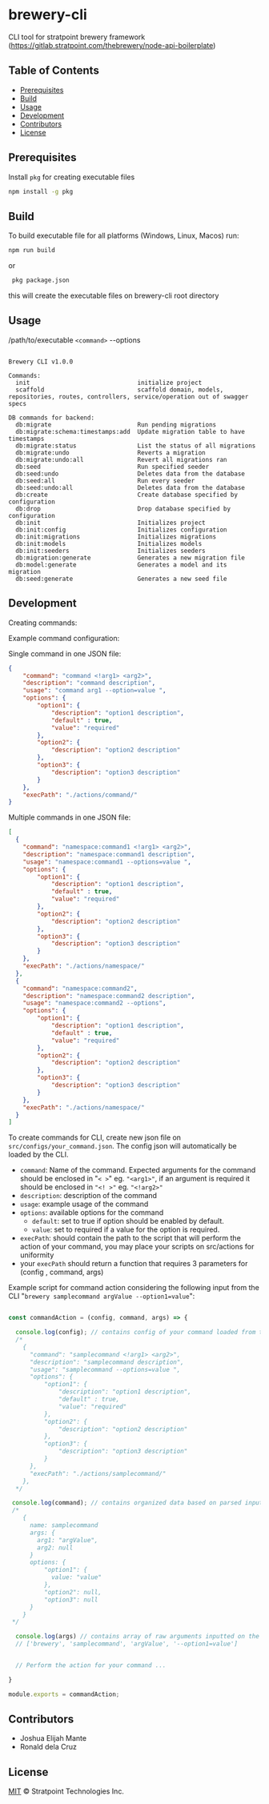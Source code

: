 # brewery-cli

CLI tool for stratpoint brewery framework (https://gitlab.stratpoint.com/thebrewery/node-api-boilerplate)

## Table of Contents

* [Prerequisites](#prerequisites)
* [Build](#Build)
* [Usage](#usage)
* [Development](#development)
* [Contributors](#contributors)
* [License](#license)

## Prerequisites
Install ```pkg``` for creating executable files
```sh
npm install -g pkg
```

## Build
To build executable file for all platforms (Windows, Linux, Macos) run:
```sh
npm run build
```
  or

```sh
 pkg package.json
```

this will create the executable files on brewery-cli root directory

## Usage

/path/to/executable ```<command>``` --options


```

Brewery CLI v1.0.0

Commands:
  init                              initialize project
  scaffold                          scaffold domain, models, repositories, routes, controllers, service/operation out of swagger specs

DB commands for backend:
  db:migrate                        Run pending migrations
  db:migrate:schema:timestamps:add  Update migration table to have timestamps
  db:migrate:status                 List the status of all migrations
  db:migrate:undo                   Reverts a migration
  db:migrate:undo:all               Revert all migrations ran
  db:seed                           Run specified seeder
  db:seed:undo                      Deletes data from the database
  db:seed:all                       Run every seeder
  db:seed:undo:all                  Deletes data from the database
  db:create                         Create database specified by configuration
  db:drop                           Drop database specified by configuration
  db:init                           Initializes project
  db:init:config                    Initializes configuration
  db:init:migrations                Initializes migrations
  db:init:models                    Initializes models
  db:init:seeders                   Initializes seeders
  db:migration:generate             Generates a new migration file
  db:model:generate                 Generates a model and its migration  
  db:seed:generate                  Generates a new seed file                            

```

## Development

Creating commands:

Example command configuration:

Single command in one JSON file:
```json
{
    "command": "command <!arg1> <arg2>",
    "description": "command description",
    "usage": "command arg1 --option=value ",
    "options": {
        "option1": {
            "description": "option1 description",
            "default" : true,
            "value": "required"
        },
        "option2": {
            "description": "option2 description"
        },
        "option3": {
            "description": "option3 description"
        }
    },
    "execPath": "./actions/command/"
}
```

Multiple commands in one JSON file:

```json
[
  {
    "command": "namespace:command1 <!arg1> <arg2>",
    "description": "namespace:command1 description",
    "usage": "namespace:command1 --options=value ",
    "options": {
        "option1": {
            "description": "option1 description",
            "default" : true,
            "value": "required"
        },
        "option2": {
            "description": "option2 description"
        },
        "option3": {
            "description": "option3 description"
        }
    },
    "execPath": "./actions/namespace/"
  },
  {
    "command": "namespace:command2",
    "description": "namespace:command2 description",
    "usage": "namespace:command2 --options",
    "options": {
        "option1": {
            "description": "option1 description",
            "default" : true,
            "value": "required"
        },
        "option2": {
            "description": "option2 description"
        },
        "option3": {
            "description": "option3 description"
        }
    },
    "execPath": "./actions/namespace/"
  }
]

```

To create commands for CLI, create new json file on ```src/configs/your_command.json```. The config json will automatically be loaded by the CLI.

- ```command```: Name of the command. Expected arguments for the command should be enclosed in "```< >```" eg. ```"<arg1>"```, if an argument is required it should be enclosed in ```"<! >"``` eg. ```"<!arg2>"```
- ```description```: description of the command
- ```usage```: example usage of the command
- ```options```: available options for the command
  - ```default```: set to true if option should be enabled by default.
  - ```value```: set to required if a value for the option is required.
- ```execPath```: should contain the path to the script that will perform the action of your command, you may place your scripts on src/actions for uniformity
- your ```execPath``` should return a function that requires 3 parameters for (config , command, args)



Example script for command action considering the following input from the CLI "``` brewery samplecommand argValue --option1=value ```":
```js

const commandAction = (config, command, args) => {

  console.log(config); // contains config of your command loaded from the JSON file
  /*
    {
      "command": "samplecommand <!arg1> <arg2>",
      "description": "samplecommand description",
      "usage": "samplecommand --options=value ",
      "options": {
          "option1": {
              "description": "option1 description",
              "default" : true,
              "value": "required"
          },
          "option2": {
              "description": "option2 description"
          },
          "option3": {
              "description": "option3 description"
          }
      },
      "execPath": "./actions/samplecommand/"
    },
  */

 console.log(command); // contains organized data based on parsed input from cli
 /*
    {
      name: samplecommand
      args: {
        arg1: "argValue",
        arg2: null
      }
      options: {
          "option1": {
            value: "value"
          },
          "option2": null,
          "option3": null
      }
    }
 */

  console.log(args) // contains array of raw arguments inputted on the cli
  // ['brewery', 'samplecommand', 'argValue', '--option1=value']


  // Perform the action for your command ...

}

module.exports = commandAction;
```






## Contributors

* Joshua Elijah Mante
* Ronald dela Cruz

## License

[MIT](LICENSE) © Stratpoint Technologies Inc.








